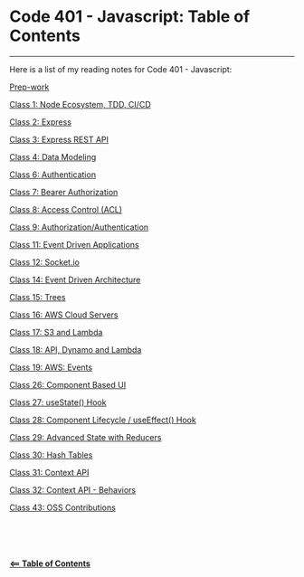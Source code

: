 # Code 401 - Javascript: Table of Contents  

-----

Here is a list of my reading notes for Code 401 - Javascript:

[Prep-work](class-00.md)

[Class 1: Node Ecosystem, TDD, CI/CD](class-01.md)

[Class 2: Express](class-02.md)

[Class 3: Express REST API](class-03.md)

[Class 4: Data Modeling](class-04.md)

[Class 6: Authentication](class-06.md)

[Class 7: Bearer Authorization](class-07.md)

[Class 8: Access Control (ACL)](class-08.md)

[Class 9: Authorization/Authentication](class-09.md)

[Class 11: Event Driven Applications](class-11.md)

[Class 12: Socket.io](class-12.md)

[Class 14: Event Driven Architecture](class-14.md)

[Class 15: Trees](class-15.md)

[Class 16: AWS Cloud Servers](class-16.md)

[Class 17: S3 and Lambda](class-17.md)

[Class 18: API, Dynamo and Lambda](class-18.md)

[Class 19: AWS: Events](class-19.md)

[Class 26: Component Based UI](class-26.md)

[Class 27: useState() Hook](class-27.md)

[Class 28: Component Lifecycle / useEffect() Hook](class-28.md)

[Class 29: Advanced State with Reducers](class-29.md)

[Class 30: Hash Tables](class-30.md)

[Class 31: Context API](class-31.md)

[Class 32: Context API - Behaviors](class-32.md)

[Class 43: OSS Contributions](class-43.md)

\
\
\
\
[**<== Table of Contents**](../README.md)
